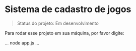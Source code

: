 <h1>Sistema de cadastro de jogos</h1>

> Status do projeto: Em desenvolvimento

Para rodar esse projeto em sua máquina, por favor digite:

...
node app.js
...
